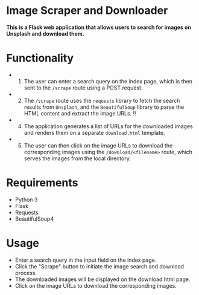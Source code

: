 # Image Scraper and Downloader

**This is a Flask web application that allows users to search for images on Unsplash and download them.**

# Functionality

- 1. The user can enter a search query on the index page, which is then sent to the `/scrape` route using a POST request.

- 2. The `/scrape` route uses the `requests` library to fetch the search results from `Unsplash`, and the `BeautifulSoup` library to parse the HTML content and extract the image URLs.
!!
- 4. The application generates a list of URLs for the downloaded images and renders them on a separate `download.html` template.

- 5. The user can then click on the image URLs to download the corresponding images using the `/download/<filename>` route, which serves the images from the local directory.

# Requirements
- Python 3
- Flask
- Requests
- BeautifulSoup4

# Usage

- Enter a search query in the input field on the index page.
- Click the "Scrape" button to initiate the image search and download process.
- The downloaded images will be displayed on the download.html page.
- Click on the image URLs to download the corresponding images.
